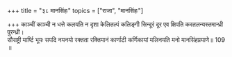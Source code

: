 +++
title = "३८ मानसिंहः"
topics = ["राजा", "मानसिंहः"]

+++
काञ्चीं काञ्ची न धत्ते कलयति न दृशा केलितल्पं कलिङ्गी सिन्दूरं दूर एव क्षिपति करतलन्यस्तमान्ध्री पुरन्ध्री।  
सौराष्ट्री मार्ष्टि भूयः सपदि नयनयो रक्तता रक्तिमानं कार्णाटी कर्णिकायां मलिनयति मनो मानसिंहप्रयाणे॥ 109 ॥  